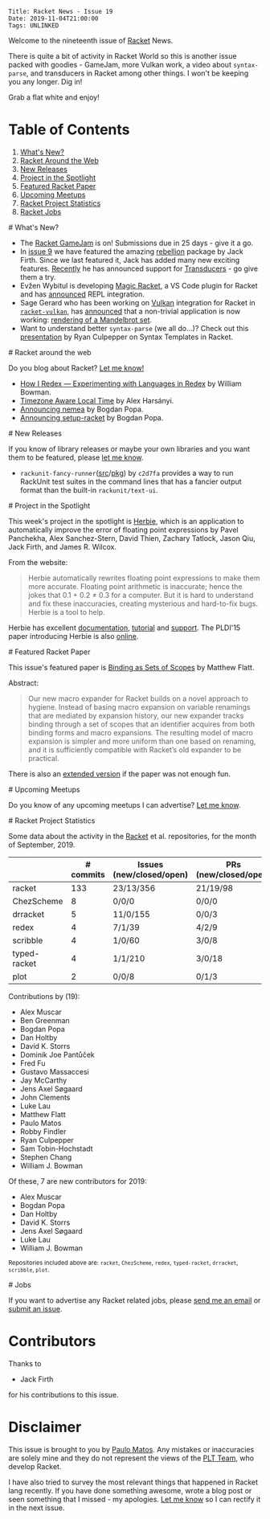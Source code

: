     Title: Racket News - Issue 19
    Date: 2019-11-04T21:00:00
	Tags: UNLINKED

Welcome to the nineteenth issue of [Racket](https://www.racket-lang.org) News. 
	
There is quite a bit of activity in Racket World so this is another issue packed with goodies - GameJam, more Vulkan work, a video about `syntax-parse`, and transducers in Racket among other things. I won't be keeping you any longer. Dig in!

Grab a flat white and enjoy!

# Table of Contents

1. [What's New?](#whatsnew)
2. [Racket Around the Web](#aroundtheweb)
3. [New Releases](#newreleases)
4. [Project in the Spotlight](#spotlight)
5. [Featured Racket Paper](#featuredpaper)
6. [Upcoming Meetups](#meetups)
7. [Racket Project Statistics](#stats)
8. [Racket Jobs](#jobs)

<div id='whatsnew'/>
# What's New?

* The [Racket GameJam](https://itch.io/jam/racket-2019-gamejam) is on! Submissions due in 25 days - give it a go.
* In [issue 9](https://racket-news.com/2019/06/racket-news-issue-9.html#spotlight) we have featured the amazing [rebellion](https://github.com/jackfirth/rebellion) package by Jack Firth. Since we last featured it, Jack has added many new exciting features. [Recently](https://groups.google.com/d/msg/racket-users/AxNC_9Xivlo/HGr5wq6CAQAJ) he has announced support for [Transducers](https://docs.racket-lang.org/rebellion/Transducers.html) - go give them a try.
* Evžen Wybitul is developing [Magic Racket](https://github.com/Eugleo/magic-racket), a VS Code plugin for Racket and has [announced](https://groups.google.com/d/msg/racket-users/WTolfJ_Hy0Q/qY6ULdZ7AQAJ) REPL integration.
* Sage Gerard who has been working on [Vulkan](https://www.amd.com/de/technologies/vulkan) integration for Racket in [`racket-vulkan`](https://github.com/zyrolasting/racket-vulkan), has [announced](https://groups.google.com/d/msg/racket-users/-FZt-SoQWKU/8RK8zB6mBwAJ) that a non-trivial application is now working: [rendering of a Mandelbrot set](https://github.com/zyrolasting/racket-vulkan/blob/13b813280193ee8e885a522b5949e90c5f1ad5f0/examples/mandelbrot/mandelbrot.rkt).
* Want to understand better `syntax-parse` (we all do...)? Check out this [presentation](https://www.youtube.com/watch?v=im-iNri_3gg) by Ryan Culpepper on Syntax Templates in Racket. 

<div id='aroundtheweb'/>
# Racket around the web

Do you blog about Racket? [Let me know!](mailto:pmatos@linki.tools)

* [How I Redex — Experimenting with Languages in Redex](https://williamjbowman.com/blog/2019/10/06/how-i-redex-experimenting-with-languages-in-redex/) by William Bowman.
* [Timezone Aware Local Time](https://alex-hhh.github.io/2019/10/local-time.html) by Alex Harsányi.
* [Announcing nemea](https://defn.io/2019/10/31/ann-nemea/) by Bogdan Popa.
* [Announcing setup-racket](https://defn.io/2019/11/03/ann-setup-racket/) by Bogdan Popa.

<div id='newreleases'/>
# New Releases

If you know of library releases or maybe your own libraries and you want them to be featured, please [let me know](mailto:pmatos@linki.tools).

* `rackunit-fancy-runner`([src](https://github.com/c2d7fa/rackunit-fancy-runner/)/[pkg](https://pkgs.racket-lang.org/package/rackunit-fancy-runner)) by `c2d7fa` provides a way to run RackUnit test suites in the command lines that has a fancier output format than the built-in `rackunit/text-ui`.

<div id='spotlight'/>
# Project in the Spotlight

This week's project in the spotlight is [Herbie](https://herbie.uwplse.org/), which is an application to automatically improve the error of floating point expressions by Pavel Panchekha, Alex Sanchez-Stern, David Thien, Zachary Tatlock, Jason Qiu, Jack Firth, and James R. Wilcox.

From the website:

> Herbie automatically rewrites floating point expressions to make them more accurate. Floating point arithmetic is inaccurate; hence the jokes that 0.1 + 0.2 ≠ 0.3 for a computer. But it is hard to understand and fix these inaccuracies, creating mysterious and hard-to-fix bugs. Herbie is a tool to help. 

Herbie has excellent [documentation](https://herbie.uwplse.org/doc.html), [tutorial](https://herbie.uwplse.org/doc/latest/tutorial.html) and [support](https://mailman.cs.washington.edu/mailman/listinfo/herbie). The PLDI'15 paper introducing Herbie is also [online](https://herbie.uwplse.org/pldi15.html).

<div id='featuredpaper'/>
# Featured Racket Paper

This issue's featured paper is [Binding as Sets of Scopes](https://drive.google.com/open?id=13CJsXS12vX3X-r9EnfMQRDl0BBoQMxHr) by Matthew Flatt.

Abstract:

> Our new macro expander for Racket builds on a novel approach to hygiene. Instead of basing macro expansion on variable renamings that are mediated by expansion history, our new expander tracks binding through a set of scopes that an identifier acquires from both binding forms and macro expansions. The resulting model of macro expansion is simpler and more uniform than one based on renaming, and it is sufficiently compatible with Racket’s old expander to be practical.

There is also an [extended version](https://www.cs.utah.edu/plt/scope-sets/) if the paper was not enough fun.

<div id='meetups'/>
# Upcoming Meetups

Do you know of any upcoming meetups I can advertise? [Let me know](mailto:pmatos@linki.tools).

<div id='stats'/>
# Racket Project Statistics

Some data about the activity in the [Racket](https://github.com/racket) et al. repositories, for the month of September, 2019.

<!-- Repo racket -->
<!-- # Commits: 133 -->
<!-- Issues: 23/13/356 -->
<!-- PRs: 21/19/98 -->

<!-- Repo ChezScheme -->
<!-- # Commits: 8 -->
<!-- Issues: 0/0/0 -->
<!-- PRs: 0/0/0 -->

<!-- Repo drracket -->
<!-- # Commits: 5 -->
<!-- Issues: 11/0/155 -->
<!-- PRs: 0/0/3 -->

<!-- Repo redex -->
<!-- # Commits: 4 -->
<!-- Issues: 7/1/39 -->
<!-- PRs: 4/2/9 -->

<!-- Repo scribble -->
<!-- # Commits: 4 -->
<!-- Issues: 1/0/60 -->
<!-- PRs: 2/2/9 -->

<!-- Repo typed-racket -->
<!-- # Commits: 4 -->
<!-- Issues: 1/1/210 -->
<!-- PRs: 3/0/18 -->

<!-- Repo plot -->
<!-- # Commits: 2 -->
<!-- Issues: 0/0/8 -->
<!-- PRs: 0/1/3 -->


<div class="table-wrapper">
<table class="fl-table">
<thead>
<tr><th></th><th># commits</th><th>Issues (new/closed/open)</th><th>PRs (new/closed/open)</th></tr>
</thead>
<tr><td>racket</td><td>133</td>          <td>23/13/356</td>        <td>21/19/98</td></tr>
<tr><td>ChezScheme</td><td>8</td>        <td>0/0/0</td>            <td>0/0/0</td></tr>
<tr><td>drracket</td><td>5</td>          <td>11/0/155</td>         <td>0/0/3</td></tr>
<tr><td>redex</td><td>4</td>             <td>7/1/39</td>           <td>4/2/9</td></tr>
<tr><td>scribble</td><td>4</td>          <td>1/0/60</td>           <td>3/0/8</td></tr>
<tr><td>typed-racket</td><td>4</td>      <td>1/1/210</td>          <td>3/0/18</td></tr>
<tr><td>plot</td><td>2</td>              <td>0/0/8</td>            <td>0/1/3</td></tr>
</table>
</div>

Contributions by (19):

* Alex Muscar
* Ben Greenman
* Bogdan Popa
* Dan Holtby
* David K. Storrs
* Dominik Joe Pantůček
* Fred Fu
* Gustavo Massaccesi
* Jay McCarthy
* Jens Axel Søgaard
* John Clements
* Luke Lau
* Matthew Flatt
* Paulo Matos
* Robby Findler
* Ryan Culpepper
* Sam Tobin-Hochstadt
* Stephen Chang
* William J. Bowman

Of these, 7 are new contributors for 2019:

* Alex Muscar
* Bogdan Popa
* Dan Holtby
* David K. Storrs
* Jens Axel Søgaard
* Luke Lau
* William J. Bowman

<small>Repositories included above are: `racket`, `ChezScheme`, `redex`, `typed-racket`, `drracket`, `scribble`, `plot`.</small>

<div id='jobs'/>
# Jobs

If you want to advertise any Racket related jobs, please [send me an email](mailto:pmatos@linki.tools) or [submit an issue](https://gitlab.com/racket-news/racket-news.gitlab.io/issues).

# Contributors

Thanks to

* Jack Firth

for his contributions to this issue.

# Disclaimer

This issue is brought to you by [Paulo Matos](mailto:pmatos@linki.tools). Any mistakes or inaccuracies are solely mine and
they do not represent the views of the [PLT Team](http://www.racket-lang.org/team.html), who develop Racket.

I have also tried to survey the most relevant things that happened in Racket lang recently. If you have done something awesome, wrote a blog post or seen something that I missed - my apologies. [Let me know](mailto:pmatos@linki.tools) so I can rectify it in the next issue.
